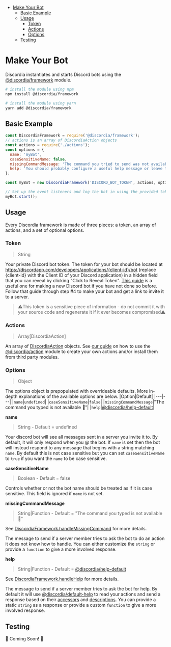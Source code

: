 - [Make Your Bot](#make-your-bot)
  - [Basic Example](#basic-example)
  - [Usage](#usage)
    - [Token](#token)
    - [Actions](#actions)
    - [Options](#options)
  - [Testing](#testing)

# Make Your Bot
Discordia instantiates and starts Discord bots using the [@discordia/framework](https://github.com/mfasman95/discordia/tree/master/packages/framework) module.
```bash
# install the module using npm
npm install @discordia/framework

# install the module using yarn
yarn add @discordia/framework
```

## Basic Example
```js
const DiscordiaFramework = require('@discordia/framework');
// actions is an array of DiscordiaAction objects
const actions = require('./actions');
const options = {
  name: 'myBot',
  caseSensitiveName: false,
  missingCommandMessage: 'The command you tried to send was not available',
  help: 'You should probably configure a useful help message or leave the default',
};

const myBot = new DiscordiaFramework('DISCORD_BOT_TOKEN', actions, options);

// Set up the event listeners and log the bot in using the provided token
myBot.start();
```

## Usage
Every Discordia framework is made of three pieces: a token, an array of actions, and a set of optional options.

### Token
>String

Your private Discord bot token. The token for your bot should be located at https://discordapp.com/developers/applications/{client-id}/bot (replace {client-id} with the Client ID of your Discord application) in a hidden field that you can reveal by clicking "Click to Reveal Token". [This guide](https://www.digitaltrends.com/gaming/how-to-make-a-discord-bot/) is a useful one for making a new Discord bot if you have not done so before. Follow that guide through step #4 to make your bot and get a link to invite it to a server.

>⚠️This token is a sensitive piece of information - do not commit it with your source code and regenerate it if it ever becomes compromised⚠️

### Actions
>Array[DiscordiaAction]

An array of [DiscordiaAction](api#DiscordiaAction) objects. See [our guide](create_an_action) on how to use the [@discordia/action](https://github.com/mfasman95/discordia/tree/master/packages/action) module to create your own actions and/or install them from third party modules.

### Options
>Object

The options object is prepopulated with overrideable defaults. More in-depth explanations of the available options are below.
|Option|Default|
|---|---|
|`name`|`undefined`|
|`caseSensitiveName`|`false`|
|`missingCommandMessage`|"The command you typed is not available 🙁"|
|`help`|[@discordia/help-default](https://github.com/mfasman95/discordia/tree/master/packages/help-default)|

**name**
>String - Default = undefined

Your discord bot will see all messages sent in a server you invite it to. By default, it will only respond when you @ the bot. If `name` is set then the bot will instead respond to any message that begins with a string matching `name`. By default this is not case sensitive but you can set `caseSensitiveName` to `true` if you want the `name` to be case sensitive.

**caseSensitiveName**
>Boolean - Default = false

Controls whether or not the bot name should be treated as if it is case sensitive. This field is ignored if `name` is not set.

**missingCommandMessage**
>String|Function - Default = "The command you typed is not available 🙁"

See [DiscordiaFramework.handleMissingCommand](api#DiscordiaAction.handleMissingCommand) for more details.

The message to send if a server member tries to ask the bot to do an action it does not know how to handle. You can either customize the `string` or provide a `function` to give a more involved response.

**help**
>String|Function - Default = [@discordia/help-default](https://github.com/mfasman95/discordia/tree/master/packages/help-default)

See [DiscordiaFramework.handleHelp](api#DiscordiaAction.handleHelp) for more details.

The message to send if a server member tries to ask the bot for help. By default it will use [@discordia/default-help](https://github.com/mfasman95/discordia/tree/master/packages/help-default) to read your actions and send a response based on their [accessors](create_an_action#accessor) and [descriptions](create_an_action#description). You can provide a static `string` as a response or provide a custom `function` to give a more involved response.

## Testing
🚧 Coming Soon! 🚧